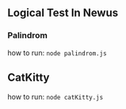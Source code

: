 ## Logical Test In Newus

### Palindrom
how to run: ``node palindrom.js``

## CatKitty
how to run: ``node catKitty.js``
